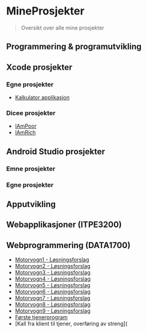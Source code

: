 # MineProsjekter
> Oversikt over alle mine prosjekter

## Programmering & programutvikling

## Xcode prosjekter
### Egne prosjekter
- [Kalkulator applikasjon](https://github.com/nikolasekiw/Xcode-Kalkulator)
### Dicee prosjekter
- [IAmPoor](https://github.com/nikolasekiw/IAmPoor)
- [IAmRich](https://github.com/nikolasekiw/IAmRich)

## Android Studio prosjekter
### Emne prosjekter
### Egne prosjekter

## Apputvikling

## Webapplikasjoner (ITPE3200)

## Webprogrammering (DATA1700)
- [Motorvogn1 - Løsningsforslag](https://github.com/nikolasekiw/DATA1700-Motorvogn1-losningsforslag)
- [Motorvogn2 - Løsningsforslag](https://github.com/nikolasekiw/DATA1700-Motorvogn2-losningsforslag)
- [Motorvogn3 - Løsningsforslag](https://github.com/nikolasekiw/DATA1700-Motorvogn3-losningsforslag)
- [Motorvogn4 - Løsningsforslag](https://github.com/nikolasekiw/DATA1700-Motorvogn4-losningsforslag)
- [Motorvogn5 - Løsningsforslag](https://github.com/nikolasekiw/DATA1700-Motorvogn5-losningsforslag)
- [Motorvogn6 - Løsningsforslag](https://github.com/nikolasekiw/DATA1700-Motorvogn6-losningsforslag)
- [Motorvogn7 - Løsningsforslag](https://github.com/nikolasekiw/DATA1700-Motorgovn7-losningsforslag)
- [Motorvogn8 - Løsningsforslag](https://github.com/nikolasekiw/DATA1700-Motorvogn8-losningsforslag)
- [Motorvogn9 - Løsningsforslag](https://github.com/nikolasekiw/DATA1700-Motorvogn9-losningsforslag)
- [Første tjenerprogram](https://github.com/nikolasekiw/F-rste-tjenerprogram)
- [Kall fra klient til tjener, overføring av streng](

